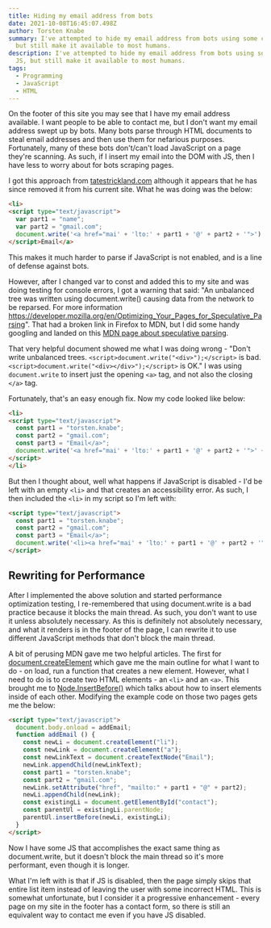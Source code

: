 ```yaml
---
title: Hiding my email address from bots
date: 2021-10-08T16:45:07.498Z
author: Torsten Knabe
summary: I've attempted to hide my email address from bots using some clever JS,
  but still make it available to most humans.
description: I've attempted to hide my email address from bots using some clever
  JS, but still make it available to most humans.
tags:
  - Programming
  - JavaScript
  - HTML
---
```

On the footer of this site you may see that I have my email address available. I want people to be able to contact me, but I don't want my email address swept up by bots. Many bots parse through HTML documents to steal email addresses and then use them for nefarious purposes. Fortunately, many of these bots don't/can't load JavaScript on a page they're scanning. As such, if I insert my email into the DOM with JS, then I have less to worry about for bots scraping pages.

I got this approach from [tatestrickland.com](https://tatestrickland.com) although it appears that he has since removed it from his current site. What he was doing was the below:

```html
<li>
<script type="text/javascript">
  var part1 = "name";
  var part2 = "gmail.com";
  document.write('<a href="mai' + 'lto:' + part1 + '@' + part2 + '">');
</script>Email</a>
```

This makes it much harder to parse if JavaScript is not enabled, and is a line of defense against bots.

However, after I changed var to const and added this to my site and was doing testing for console errors, I got a warning that said: "An unbalanced tree was written using document.write() causing data from the network to be reparsed. For more information <https://developer.mozilla.org/en/Optimizing_Your_Pages_for_Speculative_Parsing>". That had a broken link in Firefox to MDN, but I did some handy googling and landed on this [MDN page about speculative parsing](https://developer.mozilla.org/en-US/docs/Glossary/speculative_parsing).

That very helpful document showed me what I was doing wrong - "Don't write unbalanced trees. `<script>document.write("<div>");</script>` is bad. `<script>document.write("<div></div>");</script>` is OK." I was using `document.write` to insert just the opening `<a>` tag, and not also the closing `</a>` tag.

Fortunately, that's an easy enough fix. Now my code looked like below:

```html
<li>
<script type="text/javascript">
  const part1 = "torsten.knabe";
  const part2 = "gmail.com";
  const part3 = "Email</a>";
  document.write('<a href="mai' + 'lto:' + part1 + '@' + part2 + '">' + part3');
</script>
</li>
```

But then I thought about, well what happens if JavaScript is disabled - I'd be left with an empty `<li>` and that creates an accessibility error. As such, I then included the `<li>` in my script so I'm left with:

```html
<script type="text/javascript">
  const part1 = "torsten.knabe";
  const part2 = "gmail.com";
  const part3 = "Email</a>";
  document.write('<li><a href="mai' + 'lto:' + part1 + '@' + part2 + '">' + part3 + '</li>');
</script>
```

## Rewriting for Performance

After I implemented the above solution and started performance optimization testing, I re-remembered that using document.write is a bad practice because it blocks the main thread. As such, you don't want to use it unless absolutely necessary. As this is definitely not absolutely necessary, and what it renders is in the footer of the page, I can rewrite it to use different JavaScript methods that don't block the main thread.

A bit of perusing MDN gave me two helpful articles. The first for [document.createElement](https://developer.mozilla.org/en-US/docs/Web/API/Document/createElement) which gave me the main outline for what I want to do - on load, run a function that creates a new element. However, what I need to do is to create two HTML elements - an `<li>` and an `<a>`. This brought me to [Node.InsertBefore()](https://developer.mozilla.org/en-US/docs/Web/API/Node/insertBefore) which talks about how to insert elements inside of each other. Modifying the example code on those two pages gets me the below:

```html
<script type="text/javascript">
  document.body.onload = addEmail;
  function addEmail () {
    const newLi = document.createElement("li");
    const newLink = document.createElement("a");
    const newLinkText = document.createTextNode("Email");
    newLink.appendChild(newLinkText);
    const part1 = "torsten.knabe";
    const part2 = "gmail.com";
    newLink.setAttribute("href", "mailto:" + part1 + "@" + part2);
    newLi.appendChild(newLink);
    const existingLi = document.getElementById("contact");
    const parentUl = existingLi.parentNode;
    parentUl.insertBefore(newLi, existingLi);
  }
</script>
```

Now I have some JS that accomplishes the exact same thing as document.write, but it doesn't block the main thread so it's more performant, even though it is longer.

What I'm left with is that if JS is disabled, then the page simply skips that entire list item instead of leaving the user with some incorrect HTML. This is somewhat unfortunate, but I consider it a progressive enhancement - every page on my site in the footer has a contact form, so there is still an equivalent way to contact me even if you have JS disabled.